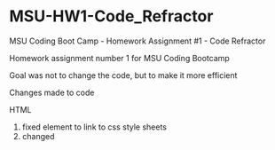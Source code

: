 # MSU-HW1-Code_Refractor
MSU Coding Boot Camp - Homework Assignment #1 - Code Refractor 

Homework assignment number 1 for MSU Coding Bootcamp 

Goal was not to change the code, but to make it more efficient 

Changes made to code 


HTML 
  1. fixed <link> element to link to css style sheets
  2. changed <title> tag 
  3. changed <div> tag to <header> tag 
  4. changed <div> tag to <aside> tag 
  5. changed <div> tag to <footer> tag 
  6. fixed <a> internal link for 'Search Engine Optimization'
  
  
CSS
  
  1. Changed ".header" to "header" because it is no longer a class 
  2. Changed ".content" to "content" becasue it is no longer a class 
  3. Changed ".footer"m to "footer" because it is no longer a class 
  
